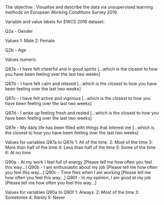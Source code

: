 The objective : Visualise and describe the data via unsupervised learning methods on European Working Conditions Survey 2016.

Variable and value labels for EWCS 2016 dataset:

Q2a - Gender

Values 1: Male 2: Female

Q2b - Age

Values numeric

Q87a - I have felt cheerful and in good spirits [...which is the closest to how you have been feeling over the last two weeks]

Q87b - I have felt calm and relaxed [...which is the closest to how you have been feeling over the last two weeks]

Q87c - I have felt active and vigorous [...which is the closest to how you have been feeling over the last two weeks]

Q87d - I woke up feeling fresh and rested [...which is the closest to how you have been feeling over the last two weeks]

Q87e - My daily life has been filled with things that interest me [...which is the closest to how you have been feeling over the last two weeks]

Values for variables Q87a to Q87e
1: All of the time.
2: Most of the time
3: More than half of the time
4: Less than half of the time
5: Some of the time
6: At no time

Q90a - At my work I feel full of energy [Please tell me how often you feel this way...]
Q90b - I am enthusiastic about my job [Please tell me how often you feel this way...]
Q90c - Time flies when I am working [Please tell me how often you feel this way...]
Q90f - In my opinion, I am good at my job  [Please tell me how often you feel this way...]

Values for variables Q90a to Q90f
1: Always.
2: Most of the time
3: Sometimes 
4: Rarely
5: Never
